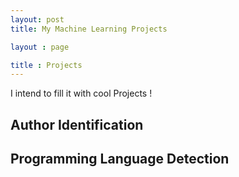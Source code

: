 ```yaml
---
layout: post
title: My Machine Learning Projects

layout : page 

title : Projects
---
```


I intend to fill  it  with cool Projects !


## Author Identification 

## Programming Language Detection 

